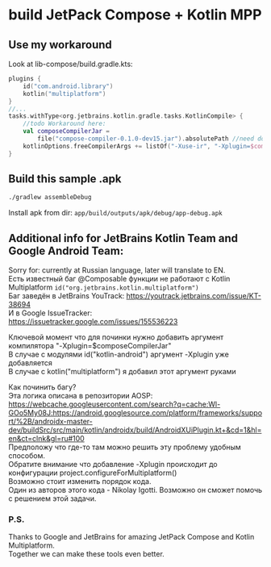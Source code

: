 # build JetPack Compose + Kotlin MPP
## Use my workaround
Look at lib-compose/build.gradle.kts:
```Kotlin
plugins {
    id("com.android.library")
    kotlin("multiplatform")
}
//...
tasks.withType<org.jetbrains.kotlin.gradle.tasks.KotlinCompile> {
    //todo Workaround here:
    val composeCompilerJar =
        file("compose-compiler-0.1.0-dev15.jar").absolutePath //need download jar
    kotlinOptions.freeCompilerArgs += listOf("-Xuse-ir", "-Xplugin=$composeCompilerJar")
}
```
## Build this sample .apk
```bash
./gradlew assembleDebug
```
Install apk from dir: ```app/build/outputs/apk/debug/app-debug.apk```

## Additional info for JetBrains Kotlin Team and Google Android Team:
Sorry for: currently at Russian language, later will translate to EN.  
Есть известный баг @Composable функции не работают с Kotlin Multiplatform ```id("org.jetbrains.kotlin.multiplatform")```  
Баг заведён в JetBrains YouTrack: https://youtrack.jetbrains.com/issue/KT-38694  
И в Google IssueTracker: https://issuetracker.google.com/issues/155536223  
  
Ключевой момент что для починки нужно добавить аргумент компилятора "-Xplugin=$composeCompilerJar"  
В случае с модулями id("kotlin-android") аргумент -Xplugin уже добавляется  
В случае с  kotlin("multiplatform") я добавил этот аргумент руками  
  
Как починить багу?  
Эта логика описана в репозитории AOSP: https://webcache.googleusercontent.com/search?q=cache:Wl-GOo5My08J:https://android.googlesource.com/platform/frameworks/support/%2B/androidx-master-dev/buildSrc/src/main/kotlin/androidx/build/AndroidXUiPlugin.kt+&cd=1&hl=en&ct=clnk&gl=ru#100  
Предположу что где-то там можно решить эту проблему удобным способом.  
Обратите внимание что добавление -Xplugin происходит до конфигурации project.configureForMultiplatform()  
Возможно стоит изменить порядок кода.  
Один из авторов этого кода - Nikolay Igotti. Возможно он сможет помочь с решением этой задачи.  
  
  
### P.S.
Thanks to Google and JetBrains for amazing JetPack Compose and Kotlin Multiplatform.  
Together we can make these tools even better.  
  
  